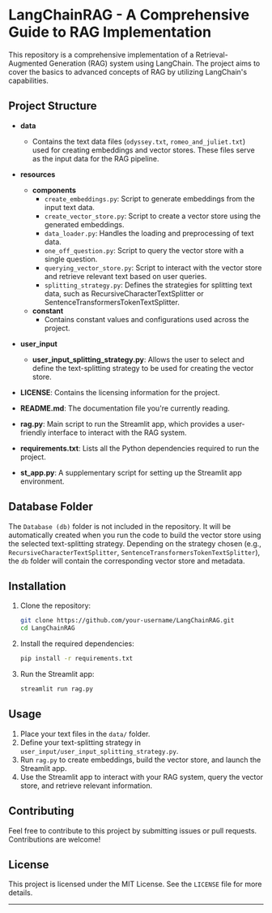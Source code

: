# **LangChainRAG - A Comprehensive Guide to RAG Implementation**

This repository is a comprehensive implementation of a Retrieval-Augmented Generation (RAG) system using LangChain. The project aims to cover the basics to advanced concepts of RAG by utilizing LangChain's capabilities.

## **Project Structure**

- **data**
  - Contains the text data files (`odyssey.txt`, `romeo_and_juliet.txt`) used for creating embeddings and vector stores. These files serve as the input data for the RAG pipeline.

- **resources**
  - **components**
    - `create_embeddings.py`: Script to generate embeddings from the input text data.
    - `create_vector_store.py`: Script to create a vector store using the generated embeddings.
    - `data_loader.py`: Handles the loading and preprocessing of text data.
    - `one_off_question.py`: Script to query the vector store with a single question.
    - `querying_vector_store.py`: Script to interact with the vector store and retrieve relevant text based on user queries.
    - `splitting_strategy.py`: Defines the strategies for splitting text data, such as RecursiveCharacterTextSplitter or SentenceTransformersTokenTextSplitter.
  - **constant**
    - Contains constant values and configurations used across the project.

- **user_input**
  - **user_input_splitting_strategy.py**: Allows the user to select and define the text-splitting strategy to be used for creating the vector store.

- **LICENSE**: Contains the licensing information for the project.

- **README.md**: The documentation file you're currently reading.

- **rag.py**: Main script to run the Streamlit app, which provides a user-friendly interface to interact with the RAG system.

- **requirements.txt**: Lists all the Python dependencies required to run the project.

- **st_app.py**: A supplementary script for setting up the Streamlit app environment.

## **Database Folder**

The `Database (db)` folder is not included in the repository. It will be automatically created when you run the code to build the vector store using the selected text-splitting strategy. Depending on the strategy chosen (e.g., `RecursiveCharacterTextSplitter`, `SentenceTransformersTokenTextSplitter`), the `db` folder will contain the corresponding vector store and metadata.

## **Installation**

1. Clone the repository:
    ```bash
    git clone https://github.com/your-username/LangChainRAG.git
    cd LangChainRAG
    ```

2. Install the required dependencies:
    ```bash
    pip install -r requirements.txt
    ```

3. Run the Streamlit app:
    ```bash
    streamlit run rag.py
    ```

## **Usage**

1. Place your text files in the `data/` folder.
2. Define your text-splitting strategy in `user_input/user_input_splitting_strategy.py`.
3. Run `rag.py` to create embeddings, build the vector store, and launch the Streamlit app.
4. Use the Streamlit app to interact with your RAG system, query the vector store, and retrieve relevant information.

## **Contributing**

Feel free to contribute to this project by submitting issues or pull requests. Contributions are welcome!

## **License**

This project is licensed under the MIT License. See the `LICENSE` file for more details.

---